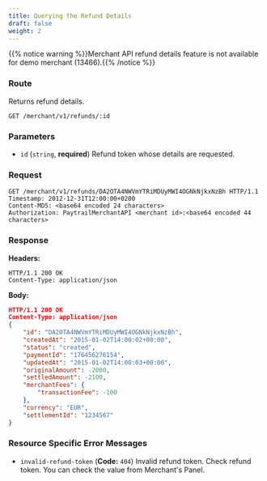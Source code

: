 ```yaml
---
title: Querying the Refund Details
draft: false
weight: 2
---
```


{{% notice warning %}}Merchant API refund details feature is not available for demo merchant (13466).{{% /notice %}}

### Route

Returns refund details.

```http
GET /merchant/v1/refunds/:id
```

### Parameters

- `id` (`string`, **required**) Refund token whose details are requested.

### Request

```http
GET /merchant/v1/refunds/DA2OTA4NWVmYTRiMDUyMWI4OGNkNjkxNzBh HTTP/1.1
Timestamp: 2012-12-31T12:00:00+0200
Content-MD5: <base64 encoded 24 characters>
Authorization: PaytrailMerchantAPI <merchant id>:<base64 encoded 44 characters>
```

### Response

**Headers:**

```http
HTTP/1.1 200 OK
Content-Type: application/json
```

**Body:**

```json
HTTP/1.1 200 OK
Content-Type: application/json
{
    "id": "DA2OTA4NWVmYTRiMDUyMWI4OGNkNjkxNzBh",
    "createdAt": "2015-01-02T14:00:02+00:00",
    "status": "created",
    "paymentId": "176456276154",
    "updatedAt": "2015-01-02T14:00:03+00:00",
    "originalAmount": -2000,
    "settledAmount": -2100,
    "merchantFees": {
        "transactionFee": -100
    },
    "currency": "EUR",
    "settlementId": "1234567"
}
```

### Resource Specific Error Messages

- `invalid-refund-token` (**Code:** `404`) Invalid refund token. Check refund token. You can check the value from Merchant's Panel.
